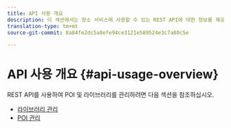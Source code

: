 ```yaml
---
title: API 사용 개요
description: 이 섹션에서는 장소 서비스에 사용할 수 있는 REST API에 대한 정보를 제공합니다.
translation-type: tm+mt
source-git-commit: 8a84fe2dc5a0efe94ce3121e589524e3c7a80c5e

---
```



# API 사용 개요 {#api-usage-overview}

REST API를 사용하여 POI 및 라이브러리를 관리하려면 다음 섹션을 참조하십시오.

* [라이브러리 관리](/help/web-service-api/api-usage/manage-libraries/manage-libraries.md)
* [POI 관리](/help/web-service-api/api-usage/manage-pois/manage-pois.md)